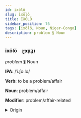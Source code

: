 ```yaml
---
id: ixölö
slug: ixölö
title: İXÖLÖ
sidebar_position: 76
tags: [ixölö, Noun, Niger-Congo]
description: problem § Noun
---
```


### ixölö&emsp;<span kind="abugida">ɽɟɋıʓı</span>

*problem* **§** Noun

**IPA**: /ˈi.ʃo.lo/

**Verb**: to be a problem/affair

**Noun**: problem/affair

**Modifier**: problem/affair-related

<details>
    <summary>Origin</summary>
    Yoruba iṣoro /ì.ʃò.ɾō/<br/>
    <em>Niger-Congo Language Family</em>
</details>